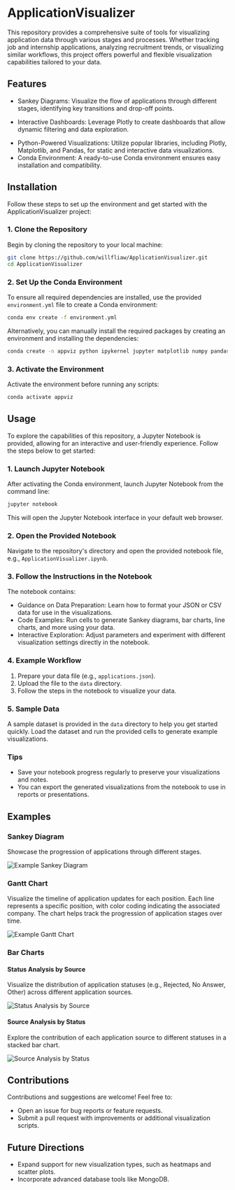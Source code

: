 # ApplicationVisualizer

This repository provides a comprehensive suite of tools for visualizing application data through various stages and processes. Whether tracking job and internship applications, analyzing recruitment trends, or visualizing similar workflows, this project offers powerful and flexible visualization capabilities tailored to your data.

## Features

- Sankey Diagrams: Visualize the flow of applications through different stages, identifying key transitions and drop-off points.
<!-- - Bar and Line Charts: Compare application statistics over time, across sources, or between outcomes. -->
- Interactive Dashboards: Leverage Plotly to create dashboards that allow dynamic filtering and data exploration.
<!-- - Customizable Data Inputs: Use JSON or CSV formats to provide flexible input options for various data types. -->
- Python-Powered Visualizations: Utilize popular libraries, including Plotly, Matplotlib, and Pandas, for static and interactive data visualizations.
- Conda Environment: A ready-to-use Conda environment ensures easy installation and compatibility.

## Installation

Follow these steps to set up the environment and get started with the ApplicationVisualizer project:

### 1. Clone the Repository

Begin by cloning the repository to your local machine:

```bash
git clone https://github.com/willfliaw/ApplicationVisualizer.git
cd ApplicationVisualizer
```

### 2. Set Up the Conda Environment

To ensure all required dependencies are installed, use the provided `environment.yml` file to create a Conda environment:

```bash
conda env create -f environment.yml
```

Alternatively, you can manually install the required packages by creating an environment and installing the dependencies:

```bash
conda create -n appviz python ipykernel jupyter matplotlib numpy pandas plotly python-kaleido seaborn -c conda-forge
```

### 3. Activate the Environment

Activate the environment before running any scripts:

```bash
conda activate appviz
```

## Usage

To explore the capabilities of this repository, a Jupyter Notebook is provided, allowing for an interactive and user-friendly experience. Follow the steps below to get started:

### 1. Launch Jupyter Notebook

After activating the Conda environment, launch Jupyter Notebook from the command line:

```bash
jupyter notebook
```

This will open the Jupyter Notebook interface in your default web browser.

### 2. Open the Provided Notebook

Navigate to the repository's directory and open the provided notebook file, e.g., `ApplicationVisualizer.ipynb`.

### 3. Follow the Instructions in the Notebook

The notebook contains:

- Guidance on Data Preparation: Learn how to format your JSON or CSV data for use in the visualizations.
- Code Examples: Run cells to generate Sankey diagrams, bar charts, line charts, and more using your data.
- Interactive Exploration: Adjust parameters and experiment with different visualization settings directly in the notebook.

### 4. Example Workflow

1. Prepare your data file (e.g., `applications.json`).
2. Upload the file to the `data` directory.
3. Follow the steps in the notebook to visualize your data.

### 5. Sample Data

A sample dataset is provided in the `data` directory to help you get started quickly. Load the dataset and run the provided cells to generate example visualizations.

### Tips

- Save your notebook progress regularly to preserve your visualizations and notes.
- You can export the generated visualizations from the notebook to use in reports or presentations.

## Examples

### Sankey Diagram

Showcase the progression of applications through different stages.

![Example Sankey Diagram](plots/example_sankey_diagram.png)

### Gantt Chart

Visualize the timeline of application updates for each position. Each line represents a specific position, with color coding indicating the associated company. The chart helps track the progression of application stages over time.

![Example Gantt Chart](plots/example_gantt_chart.png)

### Bar Charts

#### Status Analysis by Source

Visualize the distribution of application statuses (e.g., Rejected, No Answer, Other) across different application sources.

![Status Analysis by Source](plots/example_status_analysis_by_source.png)

#### Source Analysis by Status

Explore the contribution of each application source to different statuses in a stacked bar chart.

![Source Analysis by Status](plots/example_source_analysis_by_status.png)


## Contributions

Contributions and suggestions are welcome! Feel free to:

- Open an issue for bug reports or feature requests.
- Submit a pull request with improvements or additional visualization scripts.

## Future Directions

- Expand support for new visualization types, such as heatmaps and scatter plots.
- Incorporate advanced database tools like MongoDB.
